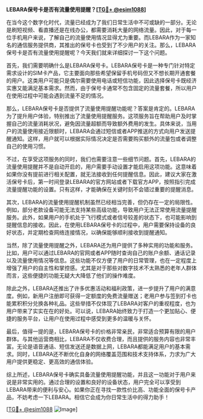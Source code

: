**LEBARA保号卡是否有流量使用提醒？[[TG💪+ @esim1088](https://t.me/s/esim1088)]**

在当今这个数字化时代，流量已经成为了我们日常生活中不可或缺的一部分。无论是刷短视频、看直播还是在线办公，都需要消耗大量的网络流量。因此，对于每一位手机用户来说，了解自己的流量使用情况显得尤为重要。而LEBARA作为一家知名的通信服务提供商，其推出的保号卡也受到了不少用户的关注。那么，LEBARA保号卡是否有流量使用提醒呢？今天我们就来详细探讨一下这个问题。

首先，我们需要明确什么是LEBARA保号卡。LEBARA保号卡是一种专门针对特定需求设计的SIM卡产品，它主要面向那些希望保留手机号码但又不想长期开通套餐的用户。这类用户可能只是偶尔需要使用电话或短信功能，因此选择保号卡既经济实惠又能满足基本需求。然而，由于保号卡通常不包含固定的流量套餐，所以用户在使用过程中可能会遇到流量不足的情况。

那么，LEBARA保号卡是否提供了流量使用提醒功能呢？答案是肯定的。LEBARA为了提升用户体验，特别推出了流量使用提醒服务。这项服务旨在帮助用户及时掌握自己的流量消耗状况，避免因流量超额而导致额外费用的发生。具体来说，当用户的流量使用接近限额时，LEBARA会通过短信或者APP推送的方式向用户发送提醒通知。这样，用户就可以根据实际情况决定是否需要购买额外的流量包或者调整自己的使用习惯。

不过，在享受这项服务的同时，我们也需要注意一些细节问题。首先，LEBARA的流量使用提醒并不是自动开启的，用户需要手动设置才能启用这项功能。这意味着如果你没有提前进行相关配置，就无法接收到任何提醒信息。因此，建议大家在激活保号卡后，第一时间登录LEBARA的官方网站或者下载官方APP，按照指引完成流量提醒功能的设置。只有这样，才能确保在关键时刻不会错过重要的提醒消息。

其次，LEBARA的流量使用提醒机制虽然已经相当完善，但仍存在一定的局限性。例如，部分老款设备可能无法支持某些高级功能，导致用户无法正常使用流量提醒服务。此外，如果用户的手机处于飞行模式或者信号较差的状态下，也可能影响到提醒信息的接收。因此，在使用LEBARA保号卡的过程中，用户需要保持设备的良好状态，并定期检查网络连接情况，以确保能够顺利接收到提醒通知。

当然，除了流量使用提醒之外，LEBARA还为用户提供了多种实用的功能和服务。比如，用户可以通过LEBARA的官网或者APP随时查询自己的账户余额、通话记录以及流量使用情况等信息。这些功能不仅方便了用户的日常管理，也在一定程度上增强了用户的自主性和掌控感。尤其是对于那些对数字技术不太熟悉的老年人群体而言，这些便捷的功能无疑大大降低了他们的操作难度。

除此之外，LEBARA还推出了许多优惠活动和福利政策，进一步提升了用户的满意度。例如，新用户注册即可获得一定额度的免费流量赠送；老用户参与签到打卡也能累积积分兑换各种礼品。这些举措不仅体现了LEBARA对客户的重视程度，也为用户带来了实实在在的好处。可以说，LEBARA始终致力于打造一个更加贴心、便捷的服务平台，让用户在使用过程中感受到更多的温暖与关怀。

最后，值得一提的是，LEBARA保号卡的价格非常亲民，非常适合预算有限的用户群体。与其他运营商相比，LEBARA不仅收费合理，而且提供的服务内容也非常丰富。无论是语音通话、短信发送还是数据上网，LEBARA都能满足用户的基本需求。同时，LEBARA还不断优化自身的网络覆盖范围和技术支持体系，力求为广大用户提供更稳定、更高效的通信体验。

综上所述，LEBARA保号卡确实具备流量使用提醒功能，并且这一功能对于用户来说是非常实用的。通过合理的设置和良好的设备状态，用户完全可以享受到LEBARA带来的便利与安心。如果你正在寻找一款性价比高、功能全面的保号卡产品，不妨考虑一下LEBARA。相信它会成为你日常生活中的得力助手！

[[TG💪+ @esim1088](https://t.me/s/esim1088) ![Image](https://i.postimg.cc/4NQfJmqS/Snipaste-2025-05-13-00-14-12.png)]